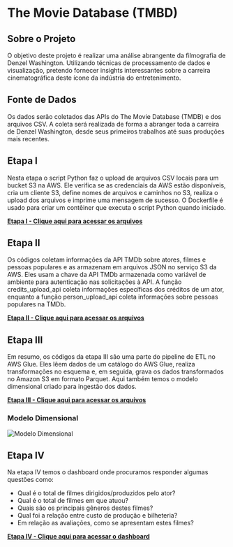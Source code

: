 # The Movie Database (TMBD)

## Sobre o Projeto

O objetivo deste projeto é realizar uma análise abrangente da filmografia de Denzel Washington. Utilizando técnicas de processamento de dados e visualização, pretendo fornecer insights interessantes sobre a carreira cinematográfica deste ícone da indústria do entretenimento.

## Fonte de Dados

Os dados serão coletados das APIs do The Movie Database (TMDB) e dos arquivos CSV. A coleta será realizada de forma a abranger toda a carreira de Denzel Washington, desde seus primeiros trabalhos até suas produções mais recentes.

## Etapa I

Nesta etapa o script Python faz o upload de arquivos CSV locais para um bucket S3 na AWS. Ele verifica se as credenciais da AWS estão disponíveis, cria um cliente S3, define nomes de arquivos e caminhos no S3, realiza o upload dos arquivos e imprime uma mensagem de sucesso. O Dockerfile é usado para criar um contêiner que executa o script Python quando iniciado. 

[**Etapa I - Clique aqui para acessar os arquivos**](/etapa%20I/)


## Etapa II

Os códigos coletam informações da API TMDb sobre atores, filmes e pessoas populares e as armazenam em arquivos JSON no serviço S3 da AWS. Eles usam a chave da API TMDb armazenada como variável de ambiente para autenticação nas solicitações à API. A função credits_upload_api coleta informações específicas dos créditos de um ator, enquanto a função person_upload_api coleta informações sobre pessoas populares na TMDb.

[**Etapa II - Clique aqui para acessar os arquivos**](/etapa%20II/)


## Etapa III

Em resumo, os códigos da etapa III são uma parte do pipeline de ETL no AWS Glue. Eles lêem dados de um catálogo do AWS Glue, realiza transformações no esquema e, em seguida, grava os dados transformados no Amazon S3 em formato Parquet. Aqui também temos o modelo dimensional criado para ingestão dos dados.

[**Etapa III - Clique aqui para acessar os arquivos**](/etapa%20III/)

### Modelo Dimensional

![**Modelo Dimensional**](//evidencias/modelo_dimensional.jpg)


## Etapa IV

Na etapa IV temos o dashboard onde procuramos responder algumas questões como:

- Qual é o total de filmes dirigidos/produzidos pelo ator?
- Qual é o total de filmes em que atuou?
- Quais são os principais gêneros destes filmes?
- Qual foi a relação entre custo de produção e bilheteria?
- Em relação as avaliações, como se apresentam estes filmes?


[**Etapa IV - Clique aqui para acessar o dashboard**](/evidencias/Denzel%20Washington.pdf)